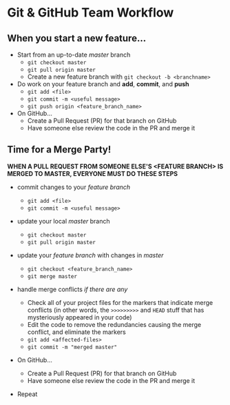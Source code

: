 # Git & GitHub Team Workflow

## When you start a new feature...

- Start from an up-to-date _master_ branch
  - `git checkout master`
  - `git pull origin master`
  - Create a new feature branch with `git checkout -b <branchname>`
- Do work on your feature branch and **add**, **commit**, and **push**
  - `git add <file>`
  - `git commit -m <useful message>`
  - `git push origin <feature_branch_name>`
- On GitHub...
  - Create a Pull Request (PR) for that branch on GitHub
  - Have someone else review the code in the PR and merge it

## Time for a Merge Party!

**WHEN A PULL REQUEST FROM SOMEONE ELSE'S \<FEATURE BRANCH> IS MERGED TO MASTER, EVERYONE MUST DO THESE STEPS**

- commit changes to your _feature branch_
  - `git add <file>`
  - `git commit -m <useful message>`
- update your local _master_ branch
  - `git checkout master`
  - `git pull origin master`
- update your _feature branch_ with changes in _master_
  - `git checkout <feature_branch_name>`
  - `git merge master`
- handle merge conflicts _if there are any_

  - Check all of your project files for the markers that indicate merge conflicts (in other words, the `>>>>>>>>>` and `HEAD` stuff that has mysteriously appeared in your code)
  - Edit the code to remove the redundancies causing the merge conflict, and eliminate the markers
  - `git add <affected-files>`
  - `git commit -m "merged master"`

- On GitHub...
  - Create a Pull Request (PR) for that branch on GitHub
  - Have someone else review the code in the PR and merge it
- Repeat

